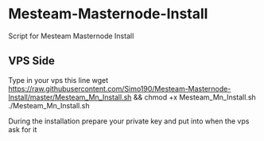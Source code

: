 # Mesteam-Masternode-Install
Script for Mesteam Masternode Install

## VPS Side
Type in your vps this line
wget https://raw.githubusercontent.com/Simo190/Mesteam-Masternode-Install/master/Mesteam_Mn_Install.sh && chmod +x Mesteam_Mn_Install.sh
./Mesteam_Mn_Install.sh

During the installation prepare your private key and put into when the vps ask for it

